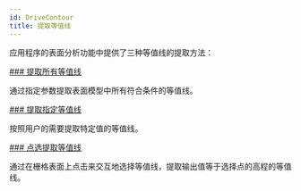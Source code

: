 ```yaml
---
id: DriveContour
title: 提取等值线
---
```

应用程序的表面分析功能中提供了三种等值线的提取方法：

[### 提取所有等值线](DriveContourAll.htm)

通过指定参数提取表面模型中所有符合条件的等值线。

[### 提取指定等值线](DriveContourSpecific.htm)

按照用户的需要提取特定值的等值线。

[### 点选提取等值线](DriveContourPoint.htm)

通过在栅格表面上点击来交互地选择等值线，提取输出值等于选择点的高程的等值线。


